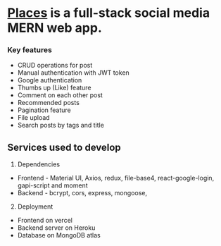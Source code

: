 # [Places](https://places-six-chi.vercel.app) is a full-stack social media MERN web app.


### Key features
- CRUD operations for post
- Manual authentication with JWT token
- Google authentication
- Thumbs up (Like) feature
- Comment on each other post
- Recommended posts
- Pagination feature
- File upload 
- Search posts by tags and title

## Services used to develop

1. Dependencies
- Frontend - Material UI, Axios, redux, file-base4, react-google-login, gapi-script and moment
- Backend - bcrypt, cors, express, mongoose, 

2. Deployment
- Frontend on vercel
- Backend server on Heroku
- Database on MongoDB atlas
